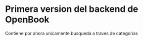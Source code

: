 # Primera version del backend de OpenBook
Contiene por ahora unicamente busqueda a traves de categorias